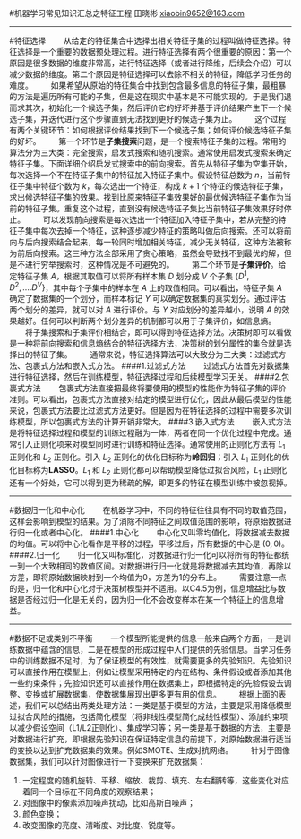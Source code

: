 #机器学习常见知识汇总之特征工程
田晓彬
xiaobin9652@163.com
***
#特征选择
&emsp;&emsp;从给定的特征集合中选择出相关特征子集的过程叫做特征选择。特征选择是一个重要的数据预处理过程。进行特征选择有两个很重要的原因：第一个原因是很多数据的维度非常高，进行特征选择（或者进行降维，后续会介绍）可以减少数据的维度。第二个原因是特征选择可以去除不相关的特征，降低学习任务的难度。
&emsp;&emsp;如果希望从原始的特征集合中找到包含最多信息的特征子集，最粗暴的方法是遍历所有可能的子集，但是这在现实中基本是不可能实现的。于是我们退而求其次，初始化一个候选子集，然后评价它的好坏并基于评价结果产生下一个候选子集，并迭代进行这个步骤直到无法找到更好的候选子集为止。
&emsp;&emsp;这个过程有两个关键环节：如何根据评价结果找到下一个候选子集；如何评价候选特征子集的好坏。
&emsp;&emsp;第一个环节是**子集搜索**问题，是一个搜索特征子集的过程。常用的算法分为三大类：完全搜索，启发式搜索和随机搜索。通常使用启发式搜索来确定特征子集。下面详细介绍启发式搜索中的前向搜索。首先从特征子集为空集开始，每次选择一个不在特征子集中的特征加入特征子集中。假设特征总数为 $n$，当前特征子集中特征个数为 $k$，每次选出一个特征，构成 $k+1$ 个特征的候选特征子集，求出候选特征子集的效果。找到比原来特征子集效果好的最优候选特征子集作为当前的特征子集。重复这个过程，直到没有候选特征子集比当前特征子集效果好时停止。
&emsp;&emsp;可以发现前向搜索是每次选出一个特征加入特征子集中，若从完整的特征子集中每次去掉一个特征，这种逐步减少特征的策略叫做后向搜索。还可以将前向与后向搜索结合起来，每一轮同时增加相关特征，减少无关特征，这种方法被称为前后向搜索。这三种方法全部采用了贪心策略，虽然会导致找不到最优的解，但是不进行穷举搜索时，这种情况是不可避免的。
&emsp;&emsp;第二个环节是**子集评价**。给定特征子集 $A$，根据其取值可以将所有样本集 $D$ 划分成 $V$ 个子集 $\{D^1,D^2,....D^V\}$，其中每个子集中的样本在 $A$ 上的取值相同。可以看出，特征子集 $A$ 确定了数据集的一个划分，而样本标记 $Y$ 可以确定数据集的真实划分。通过评估两个划分的差异，就可以对 $A$ 进行评价。与 $Y$ 对应划分的差异越小，说明 $A$ 的效果越好。任何可以判断两个划分差异的机制都可以用于子集评价，如信息熵。
&emsp;&emsp;将子集搜索和子集评价相结合，即可以得到特征选择方法。决策树即可以看做是一种将前向搜索和信息熵结合的特征选择方法，决策树的划分属性的集合就是选择出的特征子集。
&emsp;&emsp;通常来说，特征选择算法可以大致分为三大类：过滤式方法、包裹式方法和嵌入式方法。
####1.过滤式方法
&emsp;&emsp;过滤式方法首先对数据集进行特征选择，然后在训练模型，特征选择过程和后续模型学习无关。
####2.包裹式方法
&emsp;&emsp;包裹式方法直接把最终将要使用的模型的性能作为特征子集的评价准则。可以看出，包裹式方法直接对给定的模型进行优化，因此从最后模型的性能来说，包裹式方法要比过滤式方法更好。但是因为在特征选择的过程中需要多次训练模型，所以包裹式方法的计算开销非常大。
####3.嵌入式方法
&emsp;&emsp;嵌入式方法是将特征选择过程和模型的训练过程融为一体，两者在同一个优化过程中完成。通常引入正则化项来对模型同时进行训练和特征选择。通常使用的正则化方法有 $L_1$ 正则化和 $L_2$ 正则化。引入 $L_2$ 正则化的优化目标称为**岭回归**；引入 $L_1$ 正则化的优化目标称为**LASSO**。$L_1$ 和 $L_2$ 正则化都可以帮助模型降低过拟合风险，$L_1$ 正则化还有一个好处，它可以得到更为稀疏的解，即更多的特征在模型训练中被忽视掉。
***
#数据归一化和中心化
&emsp;&emsp;在机器学习中，不同的特征往往具有不同的取值范围，这样会影响到模型的结果。为了消除不同特征之间取值范围的影响，将原始数据进行归一化或者中心化。
####1.中心化
&emsp;&emsp;中心化又叫零均值化，将数据减去数据的均值。可以将中心化看作是平移的过程，平移过后，所有数据的中心是 $(0,0)$。
####2.归一化
&emsp;&emsp;归一化又叫标准化，对数据进行归一化可以将所有的特征都统一到一个大致相同的数值区间。对数据进行归一化就是将数据减去其均值，再除以方差，即将原始数据映射到一个均值为0，方差为1的分布上。
&emsp;&emsp;需要注意一点的是，归一化和中心化对于决策树模型并不适用。以C4.5为例，信息增益比与数据是否经过归一化是无关的，因为归一化不会改变样本在某一个特征上的信息增益。
***
#数据不足或类别不平衡
&emsp;&emsp;一个模型所能提供的信息一般来自两个方面，一是训练数据中蕴含的信息，二是在模型的形成过程中人们提供的先验信息。当学习任务中的训练数据不足时，为了保证模型的有效性，就需要更多的先验知识。先验知识可以直接作用在模型上，例如让模型采用特定的内在结构、条件假设或者添加其他一些约束条件；先验知识还可以直接作用在数据集上，即根据特定的先验假设去调整、变换或扩展数据集，使数据集展现出更多更有用的信息。
&emsp;&emsp;根据上面的表述，我们可以总结出两类处理方法：一类是基于模型的方法，主要是采用降低模型过拟合风险的措施，包括简化模型（将非线性模型简化成线性模型）、添加约束项以减少假设空间（L1/L2正则化）、集成学习等；另一类是基于数据的方法，主要是对数据进行扩充，即根据先验知识在保证特定信息的前提下，对原始数据进行适当的变换以达到扩充数据集的效果。例如SMOTE、生成对抗网络。
&emsp;&emsp;针对于图像数据集，我们可以针对图像进行一下变换来扩充数据集：
1. 一定程度的随机旋转、平移、缩放、裁剪、填充、左右翻转等，这些变化对应着同一个目标在不同角度的观察结果；
2. 对图像中的像素添加噪声扰动，比如高斯白噪声；
3. 颜色变换；
4. 改变图像的亮度、清晰度、对比度、锐度等。